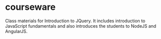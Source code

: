 courseware
==========

Class materials for Introduction to JQuery. It includes introduction to JavaScript fundamentals and also introduces the students to NodeJS and AngularJS. 
